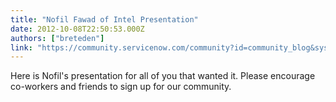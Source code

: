 ```yaml
---
title: "Nofil Fawad of Intel Presentation"
date: 2012-10-08T22:50:53.000Z
authors: ["breteden"]
link: "https://community.servicenow.com/community?id=community_blog&sys_id=633d6ee5dbd0dbc01dcaf3231f96192c"
---
```

<p>Here is Nofil's presentation for all of you that wanted it. Please encourage co-workers and friends to sign up for our community.</p>